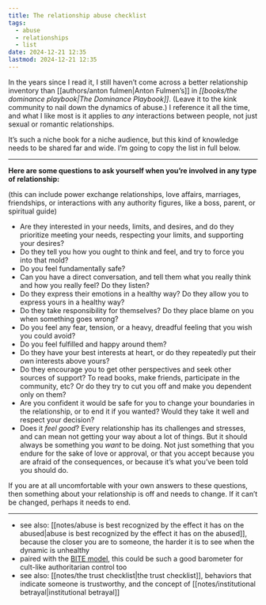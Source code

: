 ```yaml
---
title: The relationship abuse checklist
tags:
  - abuse
  - relationships
  - list
date: 2024-12-21 12:35
lastmod: 2024-12-21 12:35
---
```

In the years since I read it, I still haven’t come across a better relationship inventory than [[authors/anton fulmen|Anton Fulmen’s]] in *[[books/the dominance playbook|The Dominance Playbook]]*. (Leave it to the kink community to nail down the dynamics of abuse.) I reference it all the time, and what I like most is it applies to *any* interactions between people, not just sexual or romantic relationships. 

It’s such a niche book for a niche audience, but this kind of knowledge needs to be shared far and wide. I’m going to copy the list in full below.

---

**Here are some questions to ask yourself when you’re involved in any type of relationship:** 

(this can include power exchange relationships, love affairs, marriages, friendships, or interactions with any authority figures, like a boss, parent, or spiritual guide)

* Are they interested in your needs, limits, and desires, and do they prioritize meeting your needs, respecting your limits, and supporting your desires?
* Do they tell you how you ought to think and feel, and try to force you into that mold? 
* Do you feel fundamentally safe? 
* Can you have a direct conversation, and tell them what you really think and how you really feel? Do they listen?
* Do they express their emotions in a healthy way? Do they allow you to express yours in a healthy way?
* Do they take responsibility for themselves? Do they place blame on you when something goes wrong?
* Do you feel any fear, tension, or a heavy, dreadful feeling that you wish you could avoid?
* Do you feel fulfilled and happy around them?
* Do they have your best interests at heart, or do they repeatedly put their own interests above yours?
* Do they encourage you to get other perspectives and seek other sources of support? To read books, make friends, participate in the community, etc? Or do they try to cut you off and make you dependent only on them?
* Are you confident it would be safe for you to change your boundaries in the relationship, or to end it if you wanted? Would they take it well and respect your decision?
* Does it *feel good*? Every relationship has its challenges and stresses, and can mean not getting your way about a lot of things. But it should always be something you *want* to be doing. Not just something that you endure for the sake of love or approval, or that you accept because you are afraid of the consequences, or because it’s what you’ve been told you should do.

If you are at all uncomfortable with your own answers to these questions, then something about your relationship is off and needs to change. If it can’t be changed, perhaps it needs to end.

---
- see also: [[notes/abuse is best recognized by the effect it has on the abused|abuse is best recognized by the effect it has on the abused]], because the closer you are to someone, the harder it is to see when the dynamic is unhealthy
- paired with the [BITE model](https://freedomofmind.com/cult-mind-control/bite-model-pdf-download/), this could be such a good barometer for cult-like authoritarian control too
- see also: [[notes/the trust checklist|the trust checklist]], behaviors that indicate someone is trustworthy, and the concept of [[notes/institutional betrayal|institutional betrayal]]
